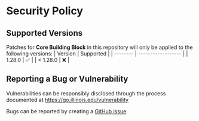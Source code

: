 # Security Policy

## Supported Versions
Patches for **Core Building Block** in this repository will only be applied to the following versions:
| Version  | Supported          |
| -------- | ------------------ |
| 1.28.0   | :white_check_mark: |
| < 1.28.0 | :x:                |

## Reporting a Bug or Vulnerability

Vulnerabilities can be responsibly disclosed through the process
 documented at https://go.illinois.edu/vulnerability

Bugs can be reported by creating a [GitHub issue](https://github.com/rokwire/core-building-block/issues/new?assignees=&labels=bug&template=bug_report.md&title=%5BBUG%5D+).